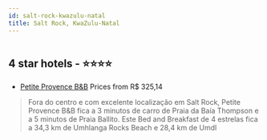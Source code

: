 ```yaml
---
id: salt-rock-kwazulu-natal
title: Salt Rock, KwaZulu-Natal
---
```


<center><img src="https://i.travelapi.com/hotels/3000000/2520000/2510700/2510626/3ddf8555_z.jpg" alt="" /></center>


##  4 star hotels - ⭐️⭐️⭐️⭐️

-    [Petite Provence B&B](https://us.hurb.com/hotels/salt-rock/petite-provence-b-b-HT-7IHZ?cmp=18055) Prices from R$ 325,14
   > Fora do centro e com excelente localização em Salt Rock, Petite Provence B&B fica a 3 minutos de carro de Praia da Baía Thompson e a 5 minutos de Praia Ballito.  Este Bed and Breakfast de 4 estrelas fica a 34,3 km de Umhlanga Rocks Beach e 28,4 km de Umdl
